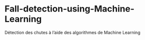 # Fall-detection-using-Machine-Learning
Détection des chutes à l’aide des algorithmes de Machine Learning

